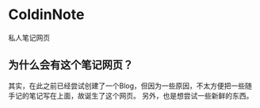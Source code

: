 # ColdinNote
私人笔记网页

## 为什么会有这个笔记网页？
其实，在此之前已经尝试创建了一个Blog，但因为一些原因，不太方便把一些随手记的笔记写在上面，故诞生了这个网页。 另外，也是想尝试一些新鲜的东西。